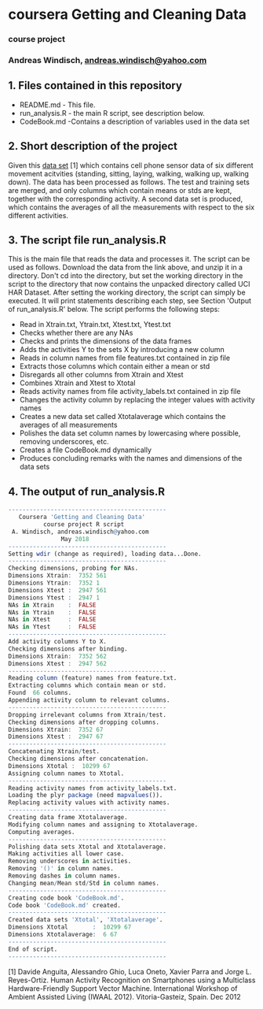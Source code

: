 #  coursera Getting and Cleaning Data          
###           course project                     
### Andreas Windisch, andreas.windisch@yahoo.com 

## 1. Files contained in this repository

- README.md - This file.
- run_analysis.R - the main R script, see description below.
- CodeBook.md -Contains a description of variables used in the data set

## 2. Short description of the project
Given this [data set](https://d396qusza40orc.cloudfront.net/getdata%2Fprojectfiles%2FUCI%20HAR%20Dataset.zip) [1] which contains cell phone sensor data of six different movement acitvities (standing, sitting, laying, walking, walking up, walking down). The data has been processed as follows. The test and training sets are merged, and only columns which contain means or stds are kept, together with the corresponding activity. A second data set is produced, which contains the averages of all the measurements with respect to the six different activities. 

## 3. The script file run_analysis.R
This is the main file that reads the data and processes it. The script can be used as follows. Download the data from the link above, and unzip it in a directory. Don't cd into the directory, but set the working directory in the script to the directory that now contains the unpacked directory called UCI HAR Dataset. After setting the working directory, the script can simply be executed. It will print statements describing each step, see Section 'Output of run_analysis.R' below. The script performs the following steps:

- Read in Xtrain.txt, Ytrain.txt, Xtest.txt, Ytest.txt
- Checks whether there are any NAs
- Checks and prints the dimensions of the data frames
- Adds the activities Y to the sets X by introducing a new column
- Reads in column names from file features.txt contained in zip file
- Extracts those columns which contain either a mean or std
- Disregards all other columns from Xtrain and Xtest
- Combines Xtrain and Xtest to Xtotal
- Reads activity names from file activity_labels.txt contained in zip file
- Changes the activity column by replacing the integer values with activity names
- Creates a new data set called Xtotalaverage which contains the averages of all measurements
- Polishes the data set column names by lowercasing where possible, removing underscores, etc.
- Creates a file CodeBook.md dynamically
- Produces concluding remarks with the names and dimensions of the data sets

## 4. The output of run_analysis.R
```R
---------------------------------------------
   Coursera 'Getting and Cleaning Data'
          course project R script
 A. Windisch, andreas.windisch@yahoo.com
               May 2018
---------------------------------------------
Setting wdir (change as required), loading data...Done.
---------------------------------------------
Checking dimensions, probing for NAs.
Dimensions Xtrain:  7352 561 
Dimensions Ytrain:  7352 1 
Dimensions Xtest :  2947 561 
Dimensions Ytest :  2947 1 
NAs in Xtrain    :  FALSE 
NAs in Ytrain    :  FALSE 
NAs in Xtest     :  FALSE 
NAs in Ytest     :  FALSE 
---------------------------------------------
Add activity columns Y to X.
Checking dimensions after binding.
Dimensions Xtrain:  7352 562 
Dimensions Xtest :  2947 562 
---------------------------------------------
Reading column (feature) names from feature.txt.
Extracting columns which contain mean or std.
Found  66 columns.
Appending activity column to relevant columns.
---------------------------------------------
Dropping irrelevant columns from Xtrain/test.
Checking dimensions after dropping columns.
Dimensions Xtrain:  7352 67 
Dimensions Xtest :  2947 67 
---------------------------------------------
Concatenating Xtrain/test.
Checking dimensions after concatenation.
Dimensions Xtotal :  10299 67 
Assigning column names to Xtotal.
---------------------------------------------
Reading activity names from activity_labels.txt.
Loading the plyr package (need mapvalues()).
Replacing activity values with activity names.
---------------------------------------------
Creating data frame Xtotalaverage.
Modifying column names and assigning to Xtotalaverage.
Computing averages.
---------------------------------------------
Polishing data sets Xtotal and Xtotalaverage.
Making activities all lower case.
Removing underscores in activities.
Removing '()' in column names.
Removing dashes in column names.
Changing mean/Mean std/Std in column names.
---------------------------------------------
Creating code book 'CodeBook.md'.
Code book 'CodeBook.md' created.
---------------------------------------------
Created data sets 'Xtotal', 'Xtotalaverage'.
Dimensions Xtotal       :  10299 67 
Dimensions Xtotalaverage:  6 67 
---------------------------------------------
End of script.
---------------------------------------------
```
[1] Davide Anguita, Alessandro Ghio, Luca Oneto, Xavier Parra and Jorge L. Reyes-Ortiz. Human Activity Recognition on Smartphones using a Multiclass Hardware-Friendly Support Vector Machine. International Workshop of Ambient Assisted Living (IWAAL 2012). Vitoria-Gasteiz, Spain. Dec 2012

